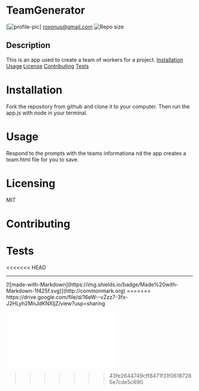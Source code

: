 
# TeamGenerator
[![profile-pic](https://avatars0.githubusercontent.com/u/61368822?s=460&u=cd43ca200fc190a5537311f087d9c33406603ac1&v=4)]
roxonus@gmail.com
![Repo size](https://img.shields.io/github/repo-size/roxonus/TeamGenerator)
## Description
This is an app used to create a team of workers for a project. 
[Installation](#installation)
[Usage](#usage)
[License](#licensing)
[Contributing](#contributing)
[Tests](#tests)
# Installation
 Fork the repository from github and clone it to your computer. Then run the app.js with node in your terminal.
# Usage
Respond to the prompts with the teams informationa nd the app creates a team.html file for you to save.
# Licensing
MIT
# Contributing

# Tests

<<<<<<< HEAD
<hr>
[![made-with-Markdown](https://img.shields.io/badge/Made%20with-Markdown-1f425f.svg)](http://commonmark.org)
=======
https://drive.google.com/file/d/16eW--vZzz7-3fx-J2HLyh2MnJdKNXljZ/view?usp=sharing

![](Assets/generatedReadme.md)
>>>>>>> 43fe2644749cff8471f31f06187285e7cde5c690
